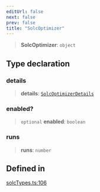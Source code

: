 ```yaml
---
editUrl: false
next: false
prev: false
title: "SolcOptimizer"
---
```


> **SolcOptimizer**: `object`

## Type declaration

### details

> **details**: [`SolcOptimizerDetails`](/reference/tevm/solc/type-aliases/solcoptimizerdetails/)

### enabled?

> `optional` **enabled**: `boolean`

### runs

> **runs**: `number`

## Defined in

[solcTypes.ts:106](https://github.com/evmts/tevm-monorepo/blob/main/bundler-packages/solc/src/solcTypes.ts#L106)
